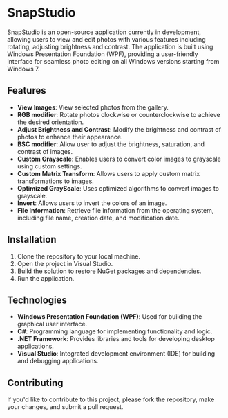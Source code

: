 # SnapStudio

SnapStudio is an open-source application currently in development, allowing users to view and edit photos with various features including rotating, adjusting brightness and contrast. The application is built using Windows Presentation Foundation (WPF), providing a user-friendly interface for seamless photo editing on all Windows versions starting from Windows 7.

## Features

- **View Images**: View selected photos from the gallery.
- **RGB modifier**: Rotate photos clockwise or counterclockwise to achieve the desired orientation.
- **Adjust Brightness and Contrast**: Modify the brightness and contrast of photos to enhance their appearance.
- **BSC modifier**: Allow user to adjust the brightness, saturation, and contrast of images.
- **Custom Grayscale**: Enables users to convert color images to grayscale using custom settings. 
- **Custom Matrix Transform**: Allows users to apply custom matrix transformations to images.
- **Optimized GrayScale**: Uses optimized algorithms to convert images to grayscale.
- **Invert**: Allows users to invert the colors of an image.
- **File Information**: Retrieve file information from the operating system, including file name, creation date, and modification date.

## Installation

1. Clone the repository to your local machine.
2. Open the project in Visual Studio.
3. Build the solution to restore NuGet packages and dependencies.
4. Run the application.

## Technologies

- **Windows Presentation Foundation (WPF)**: Used for building the graphical user interface.
- **C#**: Programming language for implementing functionality and logic.
- **.NET Framework**: Provides libraries and tools for developing desktop applications.
- **Visual Studio**: Integrated development environment (IDE) for building and debugging applications.

## Contributing

If you'd like to contribute to this project, please fork the repository, make your changes, and submit a pull request.
